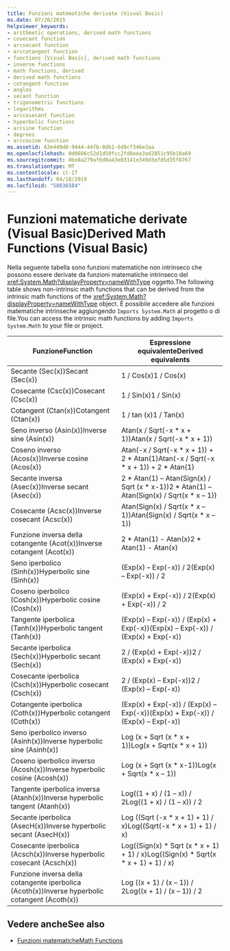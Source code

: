 ```yaml
---
title: Funzioni matematiche derivate (Visual Basic)
ms.date: 07/20/2015
helpviewer_keywords:
- arithmetic operations, derived math functions
- cosecant function
- arcsecant function
- arccotangent function
- functions [Visual Basic], derived math functions
- inverse functions
- math functions, derived
- derived math functions
- cotangent function
- angles
- secant function
- trigonometric functions
- logarithms
- arccosecant function
- hyperbolic functions
- arcsine function
- degrees
- arccosine function
ms.assetid: 63e449d8-9444-44fb-8db1-6d9cf346e2aa
ms.openlocfilehash: 0d0606c52d1d50fcc2fd8eea3ad2851c95b18a69
ms.sourcegitcommit: 0be8a279af6d8a43e03141e349d3efd5d35f8767
ms.translationtype: MT
ms.contentlocale: it-IT
ms.lasthandoff: 04/18/2019
ms.locfileid: "58836584"
---
```

# <a name="derived-math-functions-visual-basic"></a><span data-ttu-id="f2f54-102">Funzioni matematiche derivate (Visual Basic)</span><span class="sxs-lookup"><span data-stu-id="f2f54-102">Derived Math Functions (Visual Basic)</span></span>
<span data-ttu-id="f2f54-103">Nella seguente tabella sono funzioni matematiche non intrinseco che possono essere derivate da funzioni matematiche intrinseco del <xref:System.Math?displayProperty=nameWithType> oggetto.</span><span class="sxs-lookup"><span data-stu-id="f2f54-103">The following table shows non-intrinsic math functions that can be derived from the intrinsic math functions of the <xref:System.Math?displayProperty=nameWithType> object.</span></span> <span data-ttu-id="f2f54-104">È possibile accedere alle funzioni matematiche intrinseche aggiungendo `Imports System.Math` al progetto o di file.</span><span class="sxs-lookup"><span data-stu-id="f2f54-104">You can access the intrinsic math functions by adding `Imports System.Math` to your file or project.</span></span>  
  
|<span data-ttu-id="f2f54-105">Funzione</span><span class="sxs-lookup"><span data-stu-id="f2f54-105">Function</span></span>|<span data-ttu-id="f2f54-106">Espressione equivalente</span><span class="sxs-lookup"><span data-stu-id="f2f54-106">Derived equivalents</span></span>|  
|--------------|-------------------------|  
|<span data-ttu-id="f2f54-107">Secante (Sec(x))</span><span class="sxs-lookup"><span data-stu-id="f2f54-107">Secant (Sec(x))</span></span>|<span data-ttu-id="f2f54-108">1 / Cos(x)</span><span class="sxs-lookup"><span data-stu-id="f2f54-108">1 / Cos(x)</span></span>|  
|<span data-ttu-id="f2f54-109">Cosecante (Csc(x))</span><span class="sxs-lookup"><span data-stu-id="f2f54-109">Cosecant (Csc(x))</span></span>|<span data-ttu-id="f2f54-110">1 / Sin(x)</span><span class="sxs-lookup"><span data-stu-id="f2f54-110">1 / Sin(x)</span></span>|  
|<span data-ttu-id="f2f54-111">Cotangent (Ctan(x))</span><span class="sxs-lookup"><span data-stu-id="f2f54-111">Cotangent (Ctan(x))</span></span>|<span data-ttu-id="f2f54-112">1 / tan (x)</span><span class="sxs-lookup"><span data-stu-id="f2f54-112">1 / Tan(x)</span></span>|  
|<span data-ttu-id="f2f54-113">Seno inverso (Asin(x))</span><span class="sxs-lookup"><span data-stu-id="f2f54-113">Inverse sine (Asin(x))</span></span>|<span data-ttu-id="f2f54-114">Atan(x / Sqrt(-x \* x + 1))</span><span class="sxs-lookup"><span data-stu-id="f2f54-114">Atan(x / Sqrt(-x \* x + 1))</span></span>|  
|<span data-ttu-id="f2f54-115">Coseno inverso (Acos(x))</span><span class="sxs-lookup"><span data-stu-id="f2f54-115">Inverse cosine (Acos(x))</span></span>|<span data-ttu-id="f2f54-116">Atan(-x / Sqrt(-x \* x + 1)) + 2 \* Atan(1)</span><span class="sxs-lookup"><span data-stu-id="f2f54-116">Atan(-x / Sqrt(-x \* x + 1)) + 2 \* Atan(1)</span></span>|  
|<span data-ttu-id="f2f54-117">Secante inversa (Asec(x))</span><span class="sxs-lookup"><span data-stu-id="f2f54-117">Inverse secant (Asec(x))</span></span>|<span data-ttu-id="f2f54-118">2 \* Atan(1) – Atan(Sign(x) / Sqrt (x \* x-1))</span><span class="sxs-lookup"><span data-stu-id="f2f54-118">2 \* Atan(1) – Atan(Sign(x) / Sqrt(x \* x – 1))</span></span>|  
|<span data-ttu-id="f2f54-119">Cosecante (Acsc(x))</span><span class="sxs-lookup"><span data-stu-id="f2f54-119">Inverse cosecant (Acsc(x))</span></span>|<span data-ttu-id="f2f54-120">Atan(Sign(x) / Sqrt(x \* x – 1))</span><span class="sxs-lookup"><span data-stu-id="f2f54-120">Atan(Sign(x) / Sqrt(x \* x – 1))</span></span>|  
|<span data-ttu-id="f2f54-121">Funzione inversa della cotangente (Acot(x))</span><span class="sxs-lookup"><span data-stu-id="f2f54-121">Inverse cotangent (Acot(x))</span></span>|<span data-ttu-id="f2f54-122">2 \* Atan(1) - Atan(x)</span><span class="sxs-lookup"><span data-stu-id="f2f54-122">2 \* Atan(1) - Atan(x)</span></span>|  
|<span data-ttu-id="f2f54-123">Seno iperbolico (Sinh(x))</span><span class="sxs-lookup"><span data-stu-id="f2f54-123">Hyperbolic sine (Sinh(x))</span></span>|<span data-ttu-id="f2f54-124">(Exp(x) – Exp(-x)) / 2</span><span class="sxs-lookup"><span data-stu-id="f2f54-124">(Exp(x) – Exp(-x)) / 2</span></span>|  
|<span data-ttu-id="f2f54-125">Coseno iperbolico (Cosh(x))</span><span class="sxs-lookup"><span data-stu-id="f2f54-125">Hyperbolic cosine (Cosh(x))</span></span>|<span data-ttu-id="f2f54-126">(Exp(x) + Exp(-x)) / 2</span><span class="sxs-lookup"><span data-stu-id="f2f54-126">(Exp(x) + Exp(-x)) / 2</span></span>|  
|<span data-ttu-id="f2f54-127">Tangente iperbolica (Tanh(x))</span><span class="sxs-lookup"><span data-stu-id="f2f54-127">Hyperbolic tangent (Tanh(x))</span></span>|<span data-ttu-id="f2f54-128">(Exp(x) – Exp(-x)) / (Exp(x) + Exp(-x))</span><span class="sxs-lookup"><span data-stu-id="f2f54-128">(Exp(x) – Exp(-x)) / (Exp(x) + Exp(-x))</span></span>|  
|<span data-ttu-id="f2f54-129">Secante iperbolica (Sech(x))</span><span class="sxs-lookup"><span data-stu-id="f2f54-129">Hyperbolic secant (Sech(x))</span></span>|<span data-ttu-id="f2f54-130">2 / (Exp(x) + Exp(-x))</span><span class="sxs-lookup"><span data-stu-id="f2f54-130">2 / (Exp(x) + Exp(-x))</span></span>|  
|<span data-ttu-id="f2f54-131">Cosecante iperbolica (Csch(x))</span><span class="sxs-lookup"><span data-stu-id="f2f54-131">Hyperbolic cosecant (Csch(x))</span></span>|<span data-ttu-id="f2f54-132">2 / (Exp(x) – Exp(-x))</span><span class="sxs-lookup"><span data-stu-id="f2f54-132">2 / (Exp(x) – Exp(-x))</span></span>|  
|<span data-ttu-id="f2f54-133">Cotangente iperbolica (Coth(x))</span><span class="sxs-lookup"><span data-stu-id="f2f54-133">Hyperbolic cotangent (Coth(x))</span></span>|<span data-ttu-id="f2f54-134">(Exp(x) + Exp(-x)) / (Exp(x) – Exp(-x))</span><span class="sxs-lookup"><span data-stu-id="f2f54-134">(Exp(x) + Exp(-x)) / (Exp(x) – Exp(-x))</span></span>|  
|<span data-ttu-id="f2f54-135">Seno iperbolico inverso (Asinh(x))</span><span class="sxs-lookup"><span data-stu-id="f2f54-135">Inverse hyperbolic sine (Asinh(x))</span></span>|<span data-ttu-id="f2f54-136">Log (x + Sqrt (x \* x + 1))</span><span class="sxs-lookup"><span data-stu-id="f2f54-136">Log(x + Sqrt(x \* x + 1))</span></span>|  
|<span data-ttu-id="f2f54-137">Coseno iperbolico inverso (Acosh(x))</span><span class="sxs-lookup"><span data-stu-id="f2f54-137">Inverse hyperbolic cosine (Acosh(x))</span></span>|<span data-ttu-id="f2f54-138">Log (x + Sqrt (x \* x-1))</span><span class="sxs-lookup"><span data-stu-id="f2f54-138">Log(x + Sqrt(x \* x – 1))</span></span>|  
|<span data-ttu-id="f2f54-139">Tangente iperbolica inversa (Atanh(x))</span><span class="sxs-lookup"><span data-stu-id="f2f54-139">Inverse hyperbolic tangent (Atanh(x))</span></span>|<span data-ttu-id="f2f54-140">Log((1 + x) / (1 – x)) / 2</span><span class="sxs-lookup"><span data-stu-id="f2f54-140">Log((1 + x) / (1 – x)) / 2</span></span>|  
|<span data-ttu-id="f2f54-141">Secante iperbolica (AsecH(x))</span><span class="sxs-lookup"><span data-stu-id="f2f54-141">Inverse hyperbolic secant (AsecH(x))</span></span>|<span data-ttu-id="f2f54-142">Log ((Sqrt (-x \* x + 1) + 1) / x)</span><span class="sxs-lookup"><span data-stu-id="f2f54-142">Log((Sqrt(-x \* x + 1) + 1) / x)</span></span>|  
|<span data-ttu-id="f2f54-143">Cosecante iperbolica (Acsch(x))</span><span class="sxs-lookup"><span data-stu-id="f2f54-143">Inverse hyperbolic cosecant (Acsch(x))</span></span>|<span data-ttu-id="f2f54-144">Log((Sign(x) \* Sqrt (x \* x + 1) + 1) / x)</span><span class="sxs-lookup"><span data-stu-id="f2f54-144">Log((Sign(x) \* Sqrt(x \* x + 1) + 1) / x)</span></span>|  
|<span data-ttu-id="f2f54-145">Funzione inversa della cotangente iperbolica (Acoth(x))</span><span class="sxs-lookup"><span data-stu-id="f2f54-145">Inverse hyperbolic cotangent (Acoth(x))</span></span>|<span data-ttu-id="f2f54-146">Log ((x + 1) / (x – 1)) / 2</span><span class="sxs-lookup"><span data-stu-id="f2f54-146">Log((x + 1) / (x – 1)) / 2</span></span>|  
  
## <a name="see-also"></a><span data-ttu-id="f2f54-147">Vedere anche</span><span class="sxs-lookup"><span data-stu-id="f2f54-147">See also</span></span>

- [<span data-ttu-id="f2f54-148">Funzioni matematiche</span><span class="sxs-lookup"><span data-stu-id="f2f54-148">Math Functions</span></span>](../../../visual-basic/language-reference/functions/math-functions.md)
